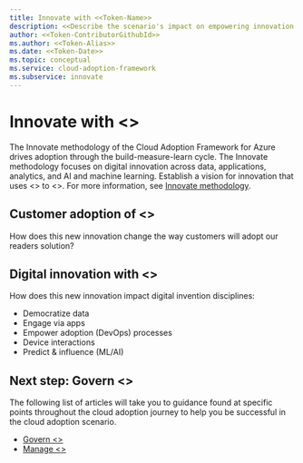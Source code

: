 ```yaml
---
title: Innovate with <<Token-Name>>
description: <<Describe the scenario's impact on empowering innovation.>>
author: <<Token-ContributorGithubId>>
ms.author: <<Token-Alias>>
ms.date: <<Token-Date>>
ms.topic: conceptual
ms.service: cloud-adoption-framework
ms.subservice: innovate
---
```


# Innovate with <<Token-Name>>

The Innovate methodology of the Cloud Adoption Framework for Azure drives adoption through the build-measure-learn cycle. The Innovate methodology focuses on digital innovation across data, applications, analytics, and AI and machine learning. Establish a vision for innovation that uses <<Token-Name>> to <<why would you innovate with this scenario>>. For more information, see [Innovate methodology](../../innovate/index.md).

## Customer adoption of <<Token-Name>>

How does this new innovation change the way customers will adopt our readers solution?

## Digital innovation with <<Token-Name>>

How does this new innovation impact digital invention disciplines:

- Democratize data
- Engage via apps
- Empower adoption (DevOps) processes
- Device interactions
- Predict & influence (ML/AI)

## Next step: Govern <<Token-Name>>

The following list of articles will take you to guidance found at specific points throughout the cloud adoption journey to help you be successful in the cloud adoption scenario.

- [Govern <<Token-Name>>](./govern.md)
- [Manage <<Token-Name>>](./manage.md)
